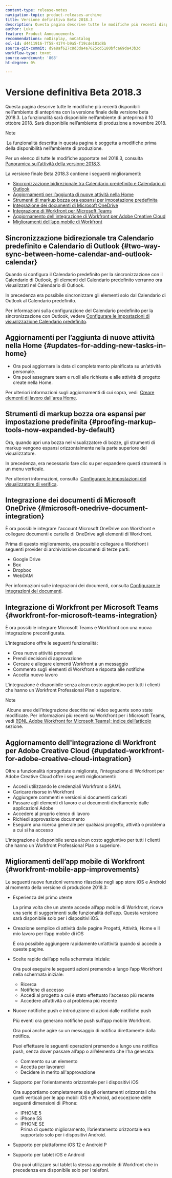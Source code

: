 ```yaml
---
content-type: release-notes
navigation-topic: product-releases-archive
title: Versione definitiva Beta 2018.3
description: Questa pagina descrive tutte le modifiche più recenti disponibili nell’ambiente di anteprima con la versione finale della versione beta 2018.3. La funzionalità sarà disponibile nell’ambiente di anteprima il 10 ottobre 2018. Sarà disponibile nell’ambiente di produzione a novembre 2018.
author: Luke
feature: Product Announcements
recommendations: noDisplay, noCatalog
exl-id: d4411916-7f58-4174-b9a5-f19cde181d8b
source-git-commit: d9a8af627c8d3da4a7625cd5180bfca69da43b3d
workflow-type: tm+mt
source-wordcount: '868'
ht-degree: 0%

---
```


# Versione definitiva Beta 2018.3

Questa pagina descrive tutte le modifiche più recenti disponibili nell’ambiente di anteprima con la versione finale della versione beta 2018.3. La funzionalità sarà disponibile nell’ambiente di anteprima il 10 ottobre 2018. Sarà disponibile nell’ambiente di produzione a novembre 2018.

>[!NOTE]
>
> La funzionalità descritta in questa pagina è soggetta a modifiche prima della disponibilità nell’ambiente di produzione.

Per un elenco di tutte le modifiche apportate nel 2018.3, consulta  [Panoramica sull’attività della versione 2018.3](../../../../product-announcements/product-releases/quarterly-release-archive/2018.3-release-activity/2018.3-release-activity-overview.md).

La versione finale Beta 2018.3 contiene i seguenti miglioramenti:

* [Sincronizzazione bidirezionale tra Calendario predefinito e Calendario di Outlook](#two-way-sync-between-home-calendar-and-outlook-calendar)
* [Aggiornamenti per l’aggiunta di nuove attività nella Home](#updates-for-adding-new-tasks-in-home)
* [Strumenti di markup bozza ora espansi per impostazione predefinita](#proofing-markup-tools-now-expanded-by-default)
* [Integrazione dei documenti di Microsoft OneDrive](#microsoft-onedrive-document-integration)
* [Integrazione di Workfront per Microsoft Teams](#workfront-for-microsoft-teams-integration)
* [Aggiornamento dell&#39;integrazione di Workfront per Adobe Creative Cloud](#updated-workfront-for-adobe-creative-cloud-integration)
* [Miglioramenti dell’app mobile di Workfront](#workfront-mobile-app-improvements)

## Sincronizzazione bidirezionale tra Calendario predefinito e Calendario di Outlook {#two-way-sync-between-home-calendar-and-outlook-calendar}

Quando si configura il Calendario predefinito per la sincronizzazione con il Calendario di Outlook, gli elementi del Calendario predefinito verranno ora visualizzati nel Calendario di Outlook.

In precedenza era possibile sincronizzare gli elementi solo dal Calendario di Outlook al Calendario predefinito.

Per informazioni sulla configurazione del Calendario predefinito per la sincronizzazione con Outlook, vedere [Configurare le impostazioni di visualizzazione Calendario predefinito](../../../../workfront-basics/using-home/using-the-home-area/configure-home-calendar-view.md).

## Aggiornamenti per l’aggiunta di nuove attività nella Home {#updates-for-adding-new-tasks-in-home}

* Ora puoi aggiornare la data di completamento pianificata su un’attività personale.
* Ora puoi assegnare team e ruoli alle richieste e alle attività di progetto create nella Home.

Per ulteriori informazioni sugli aggiornamenti di cui sopra, vedi  [Creare elementi di lavoro dall&#39;area Home](../../../../workfront-basics/using-home/using-the-home-area/create-work-items-in-home.md).

## Strumenti di markup bozza ora espansi per impostazione predefinita {#proofing-markup-tools-now-expanded-by-default}

Ora, quando apri una bozza nel visualizzatore di bozze, gli strumenti di markup vengono espansi orizzontalmente nella parte superiore del visualizzatore.

In precedenza, era necessario fare clic su per espandere questi strumenti in un menu verticale.

Per ulteriori informazioni, consulta  [Configurare le impostazioni del visualizzatore di verifica](../../../../review-and-approve-work/proofing/reviewing-proofs-within-workfront/configure-proofing-viewer-settings.md).

## Integrazione dei documenti di Microsoft OneDrive {#microsoft-onedrive-document-integration}

È ora possibile integrare l&#39;account Microsoft OneDrive con Workfront e collegare documenti e cartelle di OneDrive agli elementi di Workfront.

Prima di questo miglioramento, era possibile collegare a Workfront i seguenti provider di archiviazione documenti di terze parti:

* Google Drive
* Box
* Dropbox
* WebDAM

Per informazioni sulle integrazioni dei documenti, consulta [Configurare le integrazioni dei documenti](../../../../administration-and-setup/configure-integrations/configure-document-integrations.md).

## Integrazione di Workfront per Microsoft Teams {#workfront-for-microsoft-teams-integration}

È ora possibile integrare Microsoft Teams e Workfront con una nuova integrazione preconfigurata.

L’integrazione offre le seguenti funzionalità:

* Crea nuove attività personali
* Prendi decisioni di approvazione
* Cercare e allegare elementi Workfront a un messaggio
* Commento sugli elementi di Workfront e risposta alle notifiche
* Accetta nuovo lavoro

L&#39;integrazione è disponibile senza alcun costo aggiuntivo per tutti i clienti che hanno un Workfront Professional Plan o superiore.

>[!NOTE]
>
 Alcune aree dell’integrazione descritte nel video seguente sono state modificate. Per informazioni più recenti su Workfront per i Microsoft Teams, vedi [[!DNL Adobe Workfront for Microsoft Teams]: indice dell’articolo](../../../../workfront-integrations-and-apps/using-workfront-with-microsoft-teams/use-workfront-with-ms-teams.md) sezione.

## Aggiornamento dell&#39;integrazione di Workfront per Adobe Creative Cloud {#updated-workfront-for-adobe-creative-cloud-integration}

Oltre a funzionalità riprogettate e migliorate, l&#39;integrazione di Workfront per Adobe Creative Cloud offre i seguenti miglioramenti:

* Accedi utilizzando le credenziali Workfront o SAML
* Caricare risorse in Workfront
* Aggiungere commenti e versioni ai documenti caricati
* Passare agli elementi di lavoro e ai documenti direttamente dalle applicazioni Adobe
* Accedere al proprio elenco di lavoro
* Richiedi approvazione documento
* Eseguire una ricerca generale per qualsiasi progetto, attività o problema a cui si ha accesso

L&#39;integrazione è disponibile senza alcun costo aggiuntivo per tutti i clienti che hanno un Workfront Professional Plan o superiore.

## Miglioramenti dell’app mobile di Workfront {#workfront-mobile-app-improvements}

Le seguenti nuove funzioni verranno rilasciate negli app store iOS e Android al momento della versione di produzione 2018.3:

* Esperienza del primo utente

  La prima volta che un utente accede all’app mobile di Workfront, riceve una serie di suggerimenti sulle funzionalità dell’app. Questa versione sarà disponibile solo per i dispositivi iOS.

* Creazione semplice di attività dalle pagine Progetti, Attività, Home e Il mio lavoro per l’app mobile di iOS

  È ora possibile aggiungere rapidamente un’attività quando si accede a queste pagine.

* Scelte rapide dall’app nella schermata iniziale:

  Ora puoi eseguire le seguenti azioni premendo a lungo l’app Workfront nella schermata iniziale:

   * Ricerca
   * Notifiche di accesso
   * Accedi al progetto a cui è stato effettuato l’accesso più recente 
   * Accedere all’attività o al problema più recente

* Nuove notifiche push e introduzione di azioni dalle notifiche push

  Più eventi ora generano notifiche push sull’app mobile Workfront.

  Ora puoi anche agire su un messaggio di notifica direttamente dalla notifica.

  Puoi effettuare le seguenti operazioni premendo a lungo una notifica push, senza dover passare all’app o all’elemento che l’ha generata:

   * Commento su un elemento
   * Accetta per lavorarci
   * Decidere in merito all&#39;approvazione

* Supporto per l’orientamento orizzontale per i dispositivi iOS

  Ora supportiamo completamente sia gli orientamenti orizzontali che quelli verticali per le app mobili iOS e Android, ad eccezione delle seguenti dimensioni di iPhone:

   * IPHONE 5
   * iPhone 5S
   * IPHONE SE\
     Prima di questo miglioramento, l’orientamento orizzontale era supportato solo per i dispositivi Android.

* Supporto per piattaforme iOS 12 e Android P
* Supporto per tablet iOS e Android

  Ora puoi utilizzare sul tablet la stessa app mobile di Workfront che in precedenza era disponibile solo per i telefoni.
